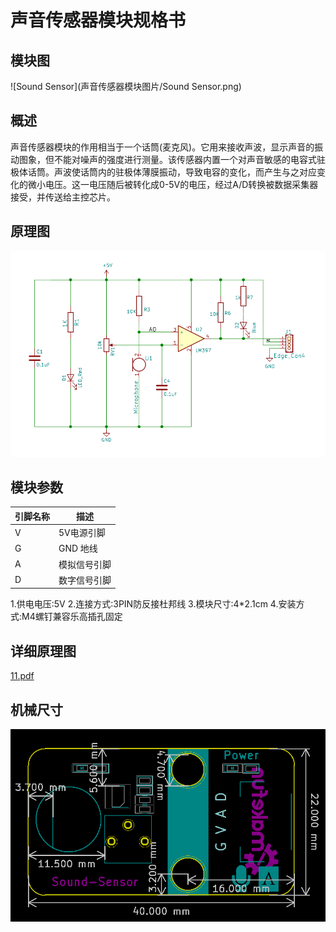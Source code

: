 # 声音传感器模块规格书

## 模块图

![Sound Sensor](声音传感器模块图片/Sound Sensor.png)

## 概述

​		声音传感器模块的作用相当于一个话筒(麦克风)。它用来接收声波，显示声音的振动图象，但不能对噪声的强度进行测量。该传感器内置一个对声音敏感的电容式驻极体话筒。声波使话筒内的驻极体薄膜振动，导致电容的变化，而产生与之对应变化的微小电压。这一电压随后被转化成0-5V的电压，经过A/D转换被数据采集器接受，并传送给主控芯片。

## 原理图

![04](声音传感器模块图片/19.png)

## 模块参数

| 引脚名称 | 描述         |
| -------- | ------------ |
| V        | 5V电源引脚   |
| G        | GND 地线     |
| A        | 模拟信号引脚 |
| D        | 数字信号引脚 |

1.供电电压:5V
2.连接方式:3PIN防反接杜邦线
3.模块尺寸:4*2.1cm
4.安装方式:M4螺钉兼容乐高插孔固定

## 详细原理图

 [11.pdf](声音传感器模块图片/11.pdf) 

## 机械尺寸

![03](声音传感器模块图片/13.png)